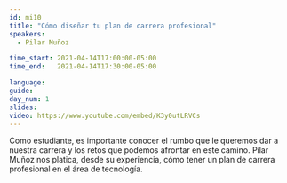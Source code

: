 ```yaml
---
id: mi10
title: "Cómo diseñar tu plan de carrera profesional"
speakers:
  - Pilar Muñoz

time_start: 2021-04-14T17:00:00-05:00
time_end:   2021-04-14T17:30:00-05:00

language: 
guide:
day_num: 1
slides: 
video: https://www.youtube.com/embed/K3y0utLRVCs
---
```


Como estudiante, es importante conocer el rumbo que le queremos dar a nuestra carrera y los retos que podemos afrontar en este camino. Pilar Muñoz nos platica, desde su experiencia, cómo tener un plan de carrera profesional en el área de tecnología.


